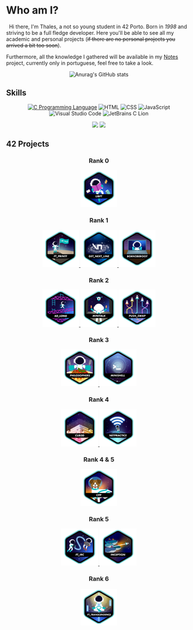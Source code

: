 # Who am I?
&nbsp; Hi there, I'm Thales, a not so young student in 42 Porto. Born in *1998* and striving to be a full fledge developer.
Here you'll be able to see all my academic and personal projects (~~if there are no personal projects you arrived a bit too soon~~).

Furthermore, all the knowledge I gathered will be available in my [Notes](https://github.com/ThalesXS/Notes) project, currently only in portuguese, feel free to take a look.

<div align="center">

![Anurag's GitHub stats](https://github-readme-stats.vercel.app/api?username=ThalesXS&show_icons=true&theme=dracula)
</div>

## Skills

<div align=center>
  <a href="https://en.wikipedia.org/wiki/The_C_Programming_Language"><img src="https://i.imgur.com/2tkmLF2.png" height="70px" widht="70px" alt="C Programming Language"></a>
	<img src="https://i.imgur.com/wgik4Wp.png" height="70px" widht="70px" alt="HTML">
	<img src="https://i.imgur.com/IycOl6h.png" height="70px" widht="70px" alt="CSS">
	<img src="https://i.imgur.com/eJU75IJ.png" height="70px" widht="70px" alt="JavaScript">
  <img width="70px" src="https://i.imgur.com/yY111FZ.png" alt="Visual Studio Code">
  <img width="70px" src="https://i.imgur.com/FEabgH9.png" alt="JetBrains C Lion">

  <a href = "mailto:thalesxisto@gmail.com"><img src="https://img.shields.io/badge/Gmail-D14836?style=for-the-badge&logo=gmail&logoColor=white"></a>
  <a href="https://www.linkedin.com/in/thales-xisto-de-souza-1167021bb/" target="_blank"><img src="https://img.shields.io/badge/-LinkedIn-%230077B5?style=for-the-badge&logo=linkedin&logoColor=white"></a>
</div>

## 42 Projects
<div align=center>
	<h3>Rank 0</h3>
	<a href="https://github.com/ThalesXS/42-libft">
		<img src="srcs/img/libft.png" height="100px" widht="100px" alt="libft">
	</a>
	<br>
	<h3>Rank 1</h3>
	<a href="https://github.com/ThalesXS/42-ft_printf">
		<img src="srcs/img/ft_printf.png" height="100px" widht="100px" alt="ft_printf">
	</a>
	<a href="https://github.com/ThalesXS/42-get_next_line">
		<img src="srcs/img/get_next_line.png" height="100px" widht="100px" alt="get_next_line">
	</a>
	<a href="https://github.com/ThalesXS/42-born2beroot">
		<img src="srcs/img/born2beroot.png" height="100px" widht="100px" alt="born2beroot">
	</a>
	<br>
	<h3>Rank 2</h3>
	<a href="https://github.com/ThalesXS/42-so_long">
		<img src="srcs/img/so_long.png" height="100px" widht="100px" alt="so_long">
	</a>
	<a href="https://github.com/ThalesXS/42-minitalk">
		<img src="srcs/img/minitalk.png" height="100px" widht="100px" alt="minitalk">
	</a>
	<a href="https://github.com/ThalesXS/42-push_swap">
		<img src="srcs/img/push_swap.png" height="100px" widht="100px" alt="push_swap">
	</a>
	<br>
	<h3>Rank 3</h3>
	<a href="https://github.com/ThalesXS/42-philosophers">
		<img src="srcs/img/philosophers.png" height="100px" widht="100px" alt="philosophers">
	</a>
	<a href="https://github.com/ThalesXS/42-minishell">
		<img src="srcs/img/minishell.png" height="100px" widht="100px" alt="minishell">
	</a>
	<br>
	<h3>Rank 4</h3>
	<a href="https://github.com/ThalesXS/42-cub3d">
		<img src="srcs/img/cub3d.png" height="100px" widht="100px" alt="cub3d">
	</a>
	<a href="https://github.com/ThalesXS/42-netpractice">
		<img src="srcs/img/netpractice.png" height="100px" widht="100px" alt="netpractice">
	</a>
	<br>
	<h3>Rank 4 & 5</h3>
	<a href="https://github.com/ThalesXS/42-cpp">
		<img src="srcs/img/cpp.png" height="100px" widht="100px" alt="cpp">
	</a>
	<br>
	<h3>Rank 5</h3>
	<a href="https://github.com/ThalesXS/42-ft_irc">
		<img src="srcs/img/ft_irc.png" height="100px" widht="100px" alt="cpp">
	</a>
	<a href="https://github.com/ThalesXS/42-inception">
		<img src="srcs/img/inception.png" height="100px" widht="100px" alt="cpp">
	</a>
	<br>
	<h3>Rank 6</h3>
	<a href="https://github.com/ThalesXS/42-ft_transcendence">
		<img src="srcs/img/ft_transcendence.png" height="100px" widht="100px" alt="cpp">
	</a>
</div>

